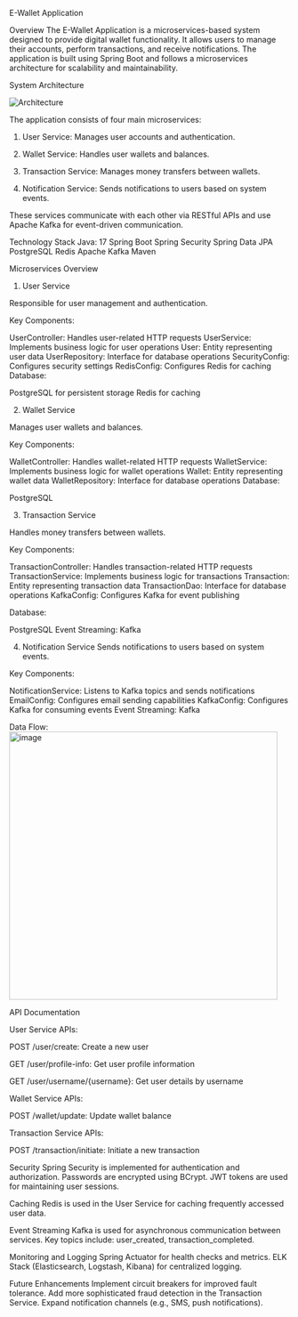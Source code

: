 
E-Wallet Application


Overview
The E-Wallet Application is a microservices-based system designed to provide digital wallet functionality. It allows users to manage their accounts, perform transactions, and receive notifications. The application is built using Spring Boot and follows a microservices architecture for scalability and maintainability.

System Architecture

![Architecture](https://github.com/user-attachments/assets/61a121da-9f03-4e84-b1a1-5d5d99c8905a)

The application consists of four main microservices:

1) User Service: Manages user accounts and authentication.

2) Wallet Service: Handles user wallets and balances.

3) Transaction Service: Manages money transfers between wallets.

4) Notification Service: Sends notifications to users based on system events.

These services communicate with each other via RESTful APIs and use Apache Kafka for event-driven communication.



Technology Stack
Java: 17
Spring Boot
Spring Security
Spring Data JPA
PostgreSQL
Redis
Apache Kafka
Maven




Microservices Overview


1. User Service
   
Responsible for user management and authentication.

Key Components:

UserController: Handles user-related HTTP requests
UserService: Implements business logic for user operations
User: Entity representing user data
UserRepository: Interface for database operations
SecurityConfig: Configures security settings
RedisConfig: Configures Redis for caching
Database:

PostgreSQL for persistent storage
Redis for caching


2. Wallet Service

Manages user wallets and balances.

Key Components:

WalletController: Handles wallet-related HTTP requests
WalletService: Implements business logic for wallet operations
Wallet: Entity representing wallet data
WalletRepository: Interface for database operations
Database:

PostgreSQL


3. Transaction Service
   
Handles money transfers between wallets.

Key Components:

TransactionController: Handles transaction-related HTTP requests
TransactionService: Implements business logic for transactions
Transaction: Entity representing transaction data
TransactionDao: Interface for database operations
KafkaConfig: Configures Kafka for event publishing

Database:

PostgreSQL
Event Streaming:
Kafka



4. Notification Service
Sends notifications to users based on system events.

Key Components:

NotificationService: Listens to Kafka topics and sends notifications
EmailConfig: Configures email sending capabilities
KafkaConfig: Configures Kafka for consuming events
Event Streaming:
Kafka

Data Flow:
<img width="482" alt="image" src="https://github.com/user-attachments/assets/9e1150ac-add1-4b34-83e5-608792692f52">




API Documentation


User Service APIs:

POST /user/create: Create a new user

GET /user/profile-info: Get user profile information

GET /user/username/{username}: Get user details by username

Wallet Service APIs:

POST /wallet/update: Update wallet balance


Transaction Service APIs:

POST /transaction/initiate: Initiate a new transaction



Security
Spring Security is implemented for authentication and authorization.
Passwords are encrypted using BCrypt.
JWT tokens are used for maintaining user sessions.


Caching
Redis is used in the User Service for caching frequently accessed user data.


Event Streaming
Kafka is used for asynchronous communication between services.
Key topics include: user_created, transaction_completed.


Monitoring and Logging
Spring Actuator for health checks and metrics.
ELK Stack (Elasticsearch, Logstash, Kibana) for centralized logging.


Future Enhancements
Implement circuit breakers for improved fault tolerance.
Add more sophisticated fraud detection in the Transaction Service.
Expand notification channels (e.g., SMS, push notifications).
